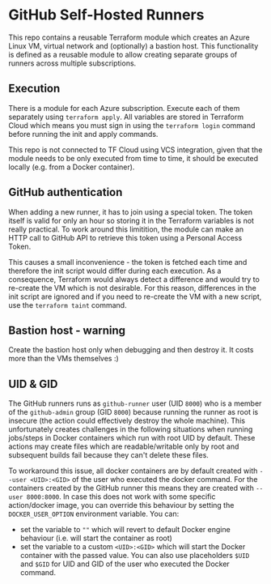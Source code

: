 # GitHub Self-Hosted Runners

This repo contains a reusable Terraform module which creates an Azure Linux VM, virtual network and (optionally) a bastion host. This functionality is defined as a reusable module to allow creating separate groups of runners across multiple subscriptions.

## Execution
There is a module for each Azure subscription. Execute each of them separately using `terraform apply`. All variables are stored in Terraform Cloud which means you must sign in using the `terraform login` command before running the init and apply commands.

This repo is not connected to TF Cloud using VCS integration, given that the module needs to be only executed from time to time, it should be executed locally (e.g. from a Docker container).

## GitHub authentication
When adding a new runner, it has to join using a special token. The token itself is valid for only an hour so storing it in the Terraform variables is not really practical. To work around this limitition, the module can make an HTTP call to GitHub API to retrieve this token using a Personal Access Token. 

This causes a small inconvenience - the token is fetched each time and therefore the init script would differ during each execution. As a consequence, Terraform would always detect a difference and would try to re-create the VM which is not desirable. For this reason, differences in the init script are ignored and if you need to re-create the VM with a new script, use the `terraform taint` command.

## Bastion host - warning
Create the bastion host only when debugging and then destroy it. It costs more than the VMs themselves :)

## UID & GID

The GitHub runners runs as `github-runner` user (UID `8000`) who is a member of the `github-admin` group (GID `8000`) because running the runner as root is insecure (the action could effectively destroy the whole machine). This unfortunately creates challenges in the following situations when running jobs/steps in Docker containers which run with root UID by default. These actions may create files which are readable/writable only by root and subsequent builds fail because they can't delete these files.

To workaround this issue, all docker containers are by default created with `--user <UID>:<GID>` of the user who executed the docker command. For the containers created by the GitHub runner this means they are created with `--user 8000:8000`. In case this does not work with some specific action/docker image, you can override this behaviour by setting the `DOCKER_USER_OPTION` environment variable. You can:
- set the variable to `""` which will revert to default Docker engine behaviour (i.e. will start the container as root)
- set the variable to a custom `<UID>:<GID>` which will start the Docker container with the passed value. You can also use placeholders `$UID` and `$GID` for UID and GID of the user who executed the Docker command.